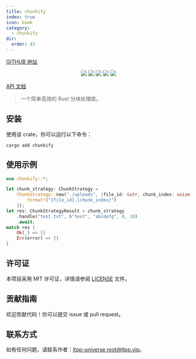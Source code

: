 ```yaml
---
title: chunkify
index: true
icon: book
category:
  - chunkify
dir:
  order: 42
---
```


<Share colorful />

[GITHUB 地址](https://github.com/ltpp-universe/chunkify)

<center>

[![](https://img.shields.io/crates/v/chunkify.svg)](https://crates.io/crates/chunkify)
[![](https://img.shields.io/crates/d/chunkify.svg)](https://img.shields.io/crates/d/chunkify.svg)
[![](https://docs.rs/chunkify/badge.svg)](https://docs.rs/chunkify)
[![](https://github.com/ltpp-universe/chunkify/workflows/Rust/badge.svg)](https://github.com/ltpp-universe/chunkify/actions?query=workflow:Rust)
[![](https://img.shields.io/crates/l/chunkify.svg)](./LICENSE)

</center>

[API 文档](https://docs.rs/chunkify/latest/chunkify/)

> 一个简单高效的 Rust 分块处理库。

## 安装

使用该 crate，你可以运行以下命令：

```shell
cargo add chunkify
```

## 使用示例

```rust
use chunkify::*;

let chunk_strategy: ChunkStrategy =
    ChunkStrategy::new("./uploads", |file_id: &str, chunk_index: usize| {
        format!("{file_id}.{chunk_index}")
    });
let res: ChunkStrategyResult = chunk_strategy
    .handle("test.txt", b"test", "abcdefg", 0, 10)
    .await;
match res {
    Ok(_) => {}
    Err(error) => {}
}
```

## 许可证

本项目采用 MIT 许可证，详情请参阅 [LICENSE](LICENSE) 文件。

## 贡献指南

欢迎贡献代码！你可以提交 issue 或 pull request。

## 联系方式

如有任何问题，请联系作者：[ltpp-universe <root@ltpp.vip>](mailto:root@ltpp.vip)。

<Bottom />
